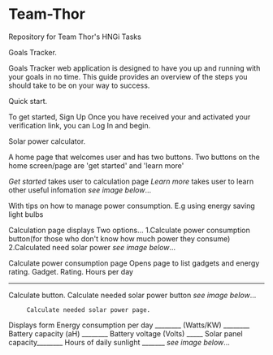 # Team-Thor


Repository for Team Thor's HNGi Tasks


Goals Tracker.


Goals Tracker web application is designed to have you up and running with your goals in no time. This guide provides an overview of the steps you should take to be on your way to success. 

Quick start.


To get started, Sign Up Once you have received your and activated your verification link, you can Log In and begin.
 


Solar power calculator.

A home page that welcomes user and has two buttons.
Two buttons on the home screen/page are 'get started' and 'learn more'

*Get started* takes user to calculation page
*Learn more* takes user to learn other useful infomation
   *see image below*...
   
   
   With tips on how to manage power consumption. E.g using energy saving light bulbs
   
   
   Calculation page displays Two options...
   1.Calculate power consumption button(for those who don't know how much power they consume)
   2.Calculated need solar power
      *see image below*...
      
      
      
   Calculate power consumption page
   Opens page to list gadgets and energy rating.
   Gadget.                   Rating.        Hours per day
   ________                 ________        __________
      
   Calculate button.
   Calculate needed solar power button
       *see image below*...
         
         
         Calculate needed solar power page.
   Displays form
   Energy consumption per day ________ 
   (Watts/KW) ________
   Battery capacity (aH) ________
   Battery voltage (Volts)  _____
   Solar panel capacity________
   Hours of daily sunlight _______
       *see image below*...
 
